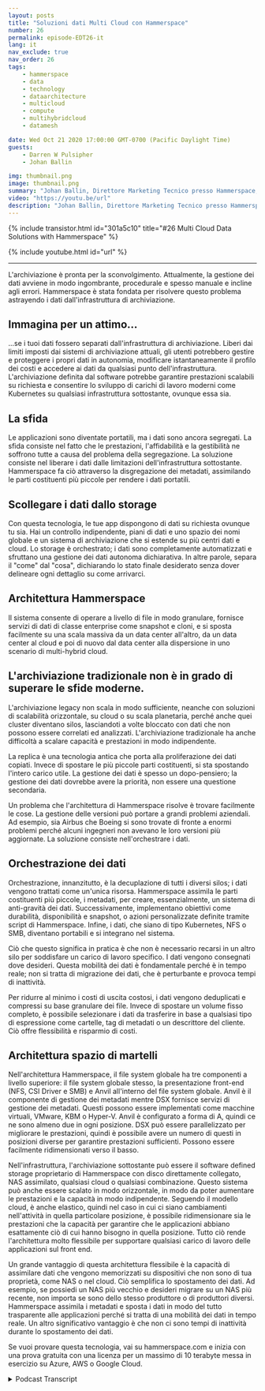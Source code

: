 ```yaml
---
layout: posts
title: "Soluzioni dati Multi Cloud con Hammerspace"
number: 26
permalink: episode-EDT26-it
lang: it
nav_exclude: true
nav_order: 26
tags:
    - hammerspace
    - data
    - technology
    - dataarchitecture
    - multicloud
    - compute
    - multihybridcloud
    - datamesh

date: Wed Oct 21 2020 17:00:00 GMT-0700 (Pacific Daylight Time)
guests:
    - Darren W Pulsipher
    - Johan Ballin

img: thumbnail.png
image: thumbnail.png
summary: "Johan Ballin, Direttore Marketing Tecnico presso Hammerspace, e Darren Pulsipher, Solution Architect Capo, Settore Pubblico, presso Intel, discutono della tecnologia di cloud ibrido di Hammerspace che libera i dati dall'infrastruttura di archiviazione, fornendo portabilità e prestazioni dei dati."
video: "https://youtu.be/url"
description: "Johan Ballin, Direttore Marketing Tecnico presso Hammerspace, e Darren Pulsipher, Solution Architect Capo, Settore Pubblico, presso Intel, discutono della tecnologia di cloud ibrido di Hammerspace che libera i dati dall'infrastruttura di archiviazione, fornendo portabilità e prestazioni dei dati."
---
```


<div>
{% include transistor.html id="301a5c10" title="#26 Multi Cloud Data Solutions with Hammerspace" %}

{% include youtube.html id="url" %}
</div>

---

L'archiviazione è pronta per la sconvolgimento. Attualmente, la gestione dei dati avviene in modo ingombrante, procedurale e spesso manuale e incline agli errori. Hammerspace è stata fondata per risolvere questo problema astrayendo i dati dall'infrastruttura di archiviazione.

## Immagina per un attimo...

...se i tuoi dati fossero separati dall'infrastruttura di archiviazione. Liberi dai limiti imposti dai sistemi di archiviazione attuali, gli utenti potrebbero gestire e proteggere i propri dati in autonomia, modificare istantaneamente il profilo dei costi e accedere ai dati da qualsiasi punto dell'infrastruttura. L'archiviazione definita dal software potrebbe garantire prestazioni scalabili su richiesta e consentire lo sviluppo di carichi di lavoro moderni come Kubernetes su qualsiasi infrastruttura sottostante, ovunque essa sia.

## La sfida

Le applicazioni sono diventate portatili, ma i dati sono ancora segregati. La sfida consiste nel fatto che le prestazioni, l'affidabilità e la gestibilità ne soffrono tutte a causa del problema della segregazione. La soluzione consiste nel liberare i dati dalle limitazioni dell'infrastruttura sottostante. Hammerspace fa ciò attraverso la disgregazione dei metadati, assimilando le parti costituenti più piccole per rendere i dati portatili.

## Scollegare i dati dallo storage

Con questa tecnologia, le tue app dispongono di dati su richiesta ovunque tu sia. Hai un controllo indipendente, piani di dati e uno spazio dei nomi globale e un sistema di archiviazione che si estende su più centri dati e cloud. Lo storage è orchestrato; i dati sono completamente automatizzati e sfruttano una gestione dei dati autonoma dichiarativa. In altre parole, separa il "come" dal "cosa", dichiarando lo stato finale desiderato senza dover delineare ogni dettaglio su come arrivarci.

## Architettura Hammerspace

Il sistema consente di operare a livello di file in modo granulare, fornisce servizi di dati di classe enterprise come snapshot e cloni, e si sposta facilmente su una scala massiva da un data center all'altro, da un data center al cloud e poi di nuovo dal data center alla dispersione in uno scenario di multi-hybrid cloud.

## L'archiviazione tradizionale non è in grado di superare le sfide moderne.

L'archiviazione legacy non scala in modo sufficiente, neanche con soluzioni di scalabilità orizzontale, su cloud o su scala planetaria, perché anche quei cluster diventano silos, lasciandoti a volte bloccato con dati che non possono essere correlati ed analizzati. L'archiviazione tradizionale ha anche difficoltà a scalare capacità e prestazioni in modo indipendente.

La replica è una tecnologia antica che porta alla proliferazione dei dati copiati. Invece di spostare le più piccole parti costituenti, si sta spostando l'intero carico utile. La gestione dei dati è spesso un dopo-pensiero; la gestione dei dati dovrebbe avere la priorità, non essere una questione secondaria.

Un problema che l'architettura di Hammerspace risolve è trovare facilmente le cose. La gestione delle versioni può portare a grandi problemi aziendali. Ad esempio, sia Airbus che Boeing si sono trovate di fronte a enormi problemi perché alcuni ingegneri non avevano le loro versioni più aggiornate. La soluzione consiste nell'orchestrare i dati.

## Orchestrazione dei dati

Orchestrazione, innanzitutto, è la decuplazione di tutti i diversi silos; i dati vengono trattati come un'unica risorsa. Hammerspace assimila le parti costituenti più piccole, i metadati, per creare, essenzialmente, un sistema di anti-gravità dei dati. Successivamente, implementano obiettivi come durabilità, disponibilità e snapshot, o azioni personalizzate definite tramite script di Hammerspace. Infine, i dati, che siano di tipo Kubernetes, NFS o SMB, diventano portabili e si integrano nel sistema.

Ciò che questo significa in pratica è che non è necessario recarsi in un altro silo per soddisfare un carico di lavoro specifico. I dati vengono consegnati dove desideri. Questa mobilità dei dati è fondamentale perché è in tempo reale; non si tratta di migrazione dei dati, che è perturbante e provoca tempi di inattività.

Per ridurre al minimo i costi di uscita costosi, i dati vengono deduplicati e compressi su base granulare dei file. Invece di spostare un volume fisso completo, è possibile selezionare i dati da trasferire in base a qualsiasi tipo di espressione come cartelle, tag di metadati o un descrittore del cliente. Ciò offre flessibilità e risparmio di costi.

## Architettura spazio di martelli

Nell'architettura Hammerspace, il file system globale ha tre componenti a livello superiore: il file system globale stesso, la presentazione front-end (NFS, CSI Driver e SMB) e Anvil all'interno del file system globale. Anvil è il componente di gestione dei metadati mentre DSX fornisce servizi di gestione dei metadati. Questi possono essere implementati come macchine virtuali, VMware, KBM o Hyper-V. Anvil è configurato a forma di A, quindi ce ne sono almeno due in ogni posizione. DSX può essere parallelizzato per migliorare le prestazioni, quindi è possibile avere un numero di questi in posizioni diverse per garantire prestazioni sufficienti. Possono essere facilmente ridimensionati verso il basso.

Nell'infrastruttura, l'archiviazione sottostante può essere il software defined storage proprietario di Hammerspace con disco direttamente collegato, NAS assimilato, qualsiasi cloud o qualsiasi combinazione. Questo sistema può anche essere scalato in modo orizzontale, in modo da poter aumentare le prestazioni e la capacità in modo indipendente. Seguendo il modello cloud, è anche elastico, quindi nel caso in cui ci siano cambiamenti nell'attività in quella particolare posizione, è possibile ridimensionare sia le prestazioni che la capacità per garantire che le applicazioni abbiano esattamente ciò di cui hanno bisogno in quella posizione. Tutto ciò rende l'architettura molto flessibile per supportare qualsiasi carico di lavoro delle applicazioni sul front end.

Un grande vantaggio di questa architettura flessibile è la capacità di assimilare dati che vengono memorizzati su dispositivi che non sono di tua proprietà, come NAS o nel cloud. Ciò semplifica lo spostamento dei dati. Ad esempio, se possiedi un NAS più vecchio e desideri migrare su un NAS più recente, non importa se sono dello stesso produttore o di produttori diversi. Hammerspace assimila i metadati e sposta i dati in modo del tutto trasparente alle applicazioni perché si tratta di una mobilità dei dati in tempo reale. Un altro significativo vantaggio è che non ci sono tempi di inattività durante lo spostamento dei dati.

Se vuoi provare questa tecnologia, vai su hammerspace.com e inizia con una prova gratuita con una licenza per un massimo di 10 terabyte messa in esercizio su Azure, AWS o Google Cloud.



<details>
<summary> Podcast Transcript </summary>

<p></p>

</details>
